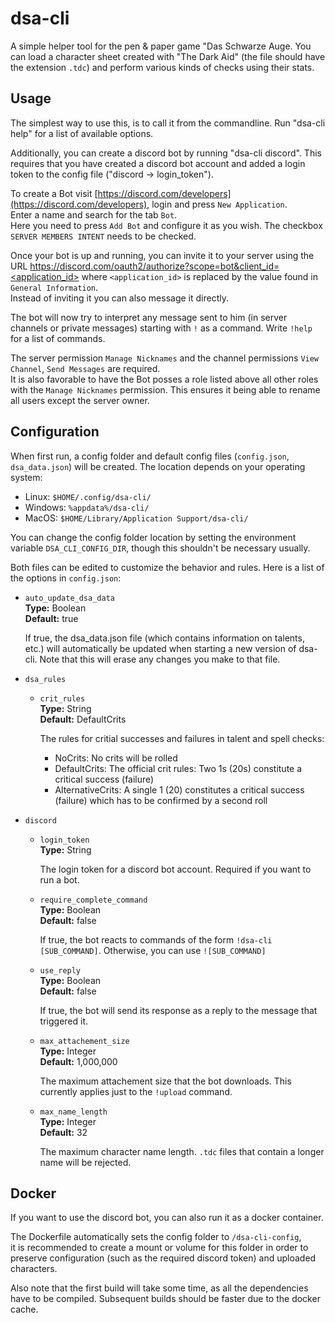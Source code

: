 # dsa-cli

A simple helper tool for the pen & paper game "Das Schwarze Auge.
You can load a character sheet created with "The Dark Aid" (the file should have the extension `.tdc`) and perform various kinds of checks using their stats.

## Usage

The simplest way to use this, is to call it from the commandline.
Run "dsa-cli help" for a list of available options.

Additionally, you can create a discord bot by running "dsa-cli discord". This requires that you have created a discord bot account and added a login token to the config file ("discord -> login_token").

To create a Bot visit [https://discord.com/developers](https://discord.com/developers), login and press `New Application`.  
Enter a name and search for the tab `Bot`.  
Here you need to press `Add Bot` and configure it as you wish.
The checkbox `SERVER MEMBERS INTENT` needs to be checked.  

Once your bot is up and running, you can invite it to your server using the URL [https://discord.com/oauth2/authorize?scope=bot&client_id=<application_id>](https://discord.com/oauth2/authorize?scope=bot&client_id=<application_id>) where `<application_id>` is replaced by the value found in `General Information`.  
Instead of inviting it you can also message it directly.

The bot will now try to interpret any message sent to him (in server channels or private messages) starting with `!` as a command. Write `!help` for a list of commands.

The server permission `Manage Nicknames` and the channel permissions `View Channel`, `Send Messages` are required.  
It is also favorable to have the Bot posses a role listed above all other roles with the `Manage Nicknames` permission. This ensures it being able to rename all users except the server owner.

## Configuration

When first run, a config folder and default config files (`config.json`, `dsa_data.json`) will be created. The location depends on your operating system:

* Linux: `$HOME/.config/dsa-cli/`
* Windows: `%appdata%/dsa-cli/`
* MacOS: `$HOME/Library/Application Support/dsa-cli/`

You can change the config folder location by setting the environment variable `DSA_CLI_CONFIG_DIR`, though this shouldn't be necessary usually.

Both files can be edited to customize the behavior and rules. Here is a list of the options in `config.json`:

* `auto_update_dsa_data`\
    **Type:** Boolean\
    **Default:** true

    If true, the dsa_data.json file (which contains information on talents, etc.) will automatically be updated when starting a new version of dsa-cli. Note that this will erase any changes you make to that file.
* `dsa_rules`
    * `crit_rules`\
        **Type:** String\
        **Default:** DefaultCrits

        The rules for critial successes and failures in talent and spell checks:
        * NoCrits: No crits will be rolled
        * DefaultCrits: The official crit rules: Two 1s (20s) constitute a critical success (failure)
        * AlternativeCrits: A single 1 (20) constitutes a critical success (failure) which has to be confirmed by a second roll
* `discord`
    * `login_token`\
        **Type:** String

        The login token for a discord bot account. Required if you want to run a bot.
    * `require_complete_command`\
        **Type:** Boolean\
        **Default:** false

        If true, the bot reacts to commands of the form `!dsa-cli [SUB_COMMAND]`. 
        Otherwise, you can use `![SUB_COMMAND]`
    
    * `use_reply`\
        **Type:** Boolean\
        **Default:** false

        If true, the bot will send its response as a reply to the message that triggered it.
    * `max_attachement_size`\
        **Type:** Integer\
        **Default:** 1,000,000

        The maximum attachement size that the bot downloads. This currently applies just to the `!upload` command.
    * `max_name_length`\
        **Type:** Integer\
        **Default:** 32

        The maximum character name length. `.tdc` files that contain a longer name will be rejected.
  


## Docker

If you want to use the discord bot, you can also run it as a docker container.

The Dockerfile automatically sets the config folder to `/dsa-cli-config`,  
it is recommended to create a mount or volume for this folder in order to preserve configuration (such as the required discord token) and uploaded characters.

Also note that the first build will take some time, as all the dependencies have to be compiled.
Subsequent builds should be faster due to the docker cache.
